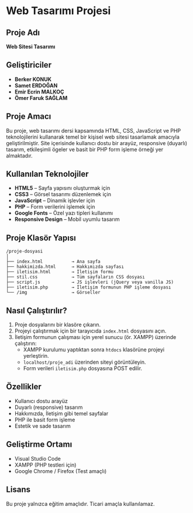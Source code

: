 
# Web Tasarımı Projesi

## Proje Adı
**Web Sitesi Tasarımı**

## Geliştiriciler
- **Berker KONUK**  
- **Samet ERDOĞAN**  
- **Emir Ecrin MALKOÇ**  
- **Ömer Faruk SAĞLAM**

## Proje Amacı
Bu proje, web tasarımı dersi kapsamında HTML, CSS, JavaScript ve PHP teknolojilerini kullanarak temel bir kişisel web sitesi tasarlamak amacıyla geliştirilmiştir.
Site içerisinde kullanıcı dostu bir arayüz, responsive (duyarlı) tasarım, etkileşimli ögeler ve basit bir PHP form işleme örneği yer almaktadır.

## Kullanılan Teknolojiler
- **HTML5** – Sayfa yapısını oluşturmak için
- **CSS3** – Görsel tasarımı düzenlemek için
- **JavaScript** – Dinamik işlevler için
- **PHP** – Form verilerini işlemek için
- **Google Fonts** – Özel yazı tipleri kullanımı
- **Responsive Design** – Mobil uyumlu tasarım

## Proje Klasör Yapısı
```
/proje-dosyasi
│
├── index.html           → Ana sayfa
├── hakkimizda.html      → Hakkımızda sayfası
├── iletisim.html        → İletişim formu
├── stil.css             → Tüm sayfaların CSS dosyası
├── script.js            → JS işlevleri (jQuery veya vanilla JS)
├── iletisim.php         → İletişim formunun PHP işleme dosyası
└── /img                 → Görseller
```

## Nasıl Çalıştırılır?
1. Proje dosyalarını bir klasöre çıkarın.
2. Projeyi çalıştırmak için bir tarayıcıda `index.html` dosyasını açın.
3. İletişim formunun çalışması için yerel sunucu (ör. XAMPP) üzerinde çalıştırın:
    - XAMPP kurulumu yaptıktan sonra `htdocs` klasörüne projeyi yerleştirin.
    - `localhost/proje_adi` üzerinden siteyi görüntüleyin.
    - Form verileri `iletisim.php` dosyasına POST edilir.

## Özellikler
- Kullanıcı dostu arayüz
- Duyarlı (responsive) tasarım
- Hakkımızda, İletişim gibi temel sayfalar
- PHP ile basit form işleme
- Estetik ve sade tasarım

## Geliştirme Ortamı
- Visual Studio Code
- XAMPP (PHP testleri için)
- Google Chrome / Firefox (Test amaçlı)

## Lisans
Bu proje yalnızca eğitim amaçlıdır. Ticari amaçla kullanılamaz.
